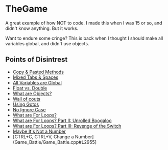 # TheGame
A great example of how NOT to code. I made this when I was 15 or so, and didn't know anything. But it works.

Want to endure some cringe? This is back when I thought I should make all variables global, and didn't use objects.

## Points of Disintrest

* [Copy & Pasted Methods](Game_Battle/Game_Battle.cpp#L40)
* [Mixed Tabs & Spaces](Game_Battle/Game_Battle.cpp#L101)
* [All Variables are Global](Game_Battle/Game_Battle.cpp#L119)
* [Float vs. Double](Game_Battle/Game_Battle.cpp#L157)
* [What are Objects?](Game_Battle/Game_Battle.cpp#L230)
* [Wall of couts](Game_Battle/Game_Battle.cpp#L731)
* [Using Gotos](Game_Battle/Game_Battle.cpp#L765)
* [No Ignore Case](Game_Battle/Game_Battle.cpp#L1176)
* [What are For Loops?](Game_Battle/Game_Battle.cpp#L1546)
* [What are For Loops? Part II: Unrolled Boogaloo](Game_Battle/Game_Battle.cpp#L1701)
* [What are For Loops? Part III: Revenge of the Switch](Game_Battle/Game_Battle.cpp#L2182)
* [Maybe It's Not a Number](Game_Battle/Game_Battle.cpp#L2541)
* [CTRL+C, CTRL+V, Change a Number](Game_Battle/Game_Battle.cpp#L2955]
